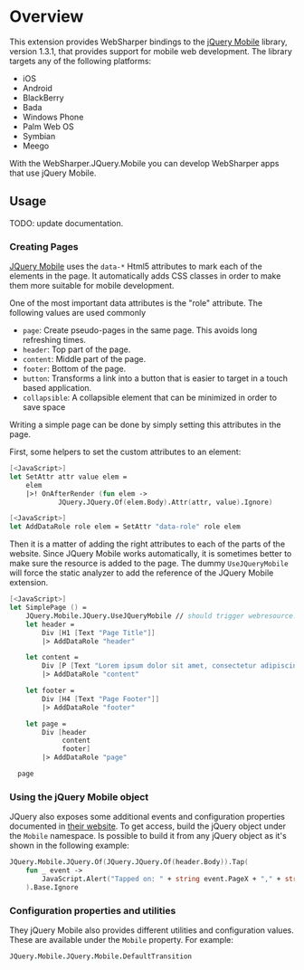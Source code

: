 # Overview

This extension provides WebSharper bindings to the [jQuery
Mobile](http://jquerymobile.com) library, version 1.3.1, that provides
support for mobile web development.  The library targets any of the
following platforms:

  * iOS
  * Android
  * BlackBerry
  * Bada
  * Windows Phone
  * Palm Web OS
  * Symbian
  * Meego

With the WebSharper.JQuery.Mobile you can develop WebSharper apps that
use jQuery Mobile.

## Usage

TODO: update documentation.

### Creating Pages

[JQuery Mobile](http://jquerymobile.com) uses the `data-*` Html5
attributes to mark each of the elements in the page.  It automatically
adds CSS classes in order to make them more suitable for mobile
development.

One of the most important data attributes is the "role" attribute. The
following values are used commonly

  * `page`: Create pseudo-pages in the same page. This avoids 
    long refreshing times.
  * `header`: Top part of the page.
  * `content`: Middle part of the page.
  * `footer`: Bottom of the page.
  * `button`: Transforms a link into a button that is easier to target in a 
    touch based application.
  * `collapsible`: A collapsible element that can be minimized in order to 
    save space
  
Writing a simple page can be done by simply setting this attributes in
the page.

First, some helpers to set the custom attributes to an element:

```fsharp
[<JavaScript>]
let SetAttr attr value elem =
    elem
    |>! OnAfterRender (fun elem ->
            JQuery.JQuery.Of(elem.Body).Attr(attr, value).Ignore)

[<JavaScript>]
let AddDataRole role elem = SetAttr "data-role" role elem
```
        
Then it is a matter of adding the right attributes to each of the
parts of the website. Since JQuery Mobile works automatically, it is
sometimes better to make sure the resource is added to the page. The
dummy `UseJQueryMobile` will force the static analyzer to add the
reference of the JQuery Mobile extension.

```fsharp
[<JavaScript>]
let SimplePage () = 
    JQuery.Mobile.JQuery.UseJQueryMobile // should trigger webresource.
    let header =
        Div [H1 [Text "Page Title"]]
        |> AddDataRole "header"

    let content =
        Div [P [Text "Lorem ipsum dolor sit amet, consectetur adipiscing"]]
        |> AddDataRole "content"

    let footer =
        Div [H4 [Text "Page Footer"]]
        |> AddDataRole "footer"

    let page = 
        Div [header
             content
             footer]
        |> AddDataRole "page"

  page    
```

### Using the jQuery Mobile object

JQuery also exposes some additional events and configuration
properties documented in [their
website](http://jquerymobile.com/demos/1.0a2). To get access, build
the jQuery object under the `Mobile` namespace. Is possible to build
it from any jQuery object as it's shown in the following example:

```fsharp
JQuery.Mobile.JQuery.Of(JQuery.JQuery.Of(header.Body)).Tap(
    fun _ event -> 
        JavaScript.Alert("Tapped on: " + string event.PageX + "," + string event.PageY)
    ).Base.Ignore
```

### Configuration properties and utilities

They jQuery Mobile also provides different utilities and configuration
values. These are available under the `Mobile` property. For example:

```fsharp
JQuery.Mobile.JQuery.Mobile.DefaultTransition
```


